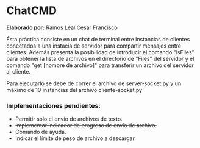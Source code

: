# ChatCMD

<b>Elaborado por:</b> Ramos Leal Cesar Francisco

Ésta práctica consiste en un chat de terminal entre instancias de clientes conectados a una instacia de servidor para compartir mensajes entre clientes. 
Además presenta la posibilidad de introducir el comando "lsFiles" para obtener la lista de archivos en el directorio de "Files" del servidor y el comando "get [nombre de archivo]" para transferir un archivo del servidor al cliente.

Para ejecutarlo se debe de correr el archivo de server-socket.py y un máximo de 10 instancias del archivo cliente-socket.py

### Implementaciones pendientes:
- Permitir solo el envío de archivos de texto.
- <s>Implementar indicador de progreso de envío de archivo.</s>
- Comando de ayuda.
- Indicar el límite de peso de archivo a descargar.
